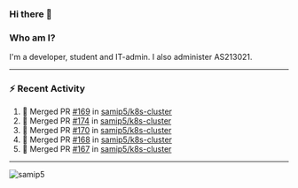 ### Hi there 👋

### Who am I?
I'm a developer, student and IT-admin. I also administer AS213021.

---
### :zap: Recent Activity
<!--START_SECTION:activity-->
1. 🎉 Merged PR [#169](https://github.com/samip5/k8s-cluster/pull/169) in [samip5/k8s-cluster](https://github.com/samip5/k8s-cluster)
2. 🎉 Merged PR [#174](https://github.com/samip5/k8s-cluster/pull/174) in [samip5/k8s-cluster](https://github.com/samip5/k8s-cluster)
3. 🎉 Merged PR [#170](https://github.com/samip5/k8s-cluster/pull/170) in [samip5/k8s-cluster](https://github.com/samip5/k8s-cluster)
4. 🎉 Merged PR [#168](https://github.com/samip5/k8s-cluster/pull/168) in [samip5/k8s-cluster](https://github.com/samip5/k8s-cluster)
5. 🎉 Merged PR [#167](https://github.com/samip5/k8s-cluster/pull/167) in [samip5/k8s-cluster](https://github.com/samip5/k8s-cluster)
<!--END_SECTION:activity-->
---

<img align="center" src="https://github-readme-stats.vercel.app/api?username=samip5&show_icons=true" alt="samip5" />
